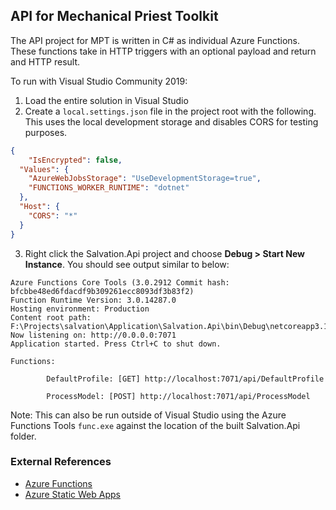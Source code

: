 ﻿## API for Mechanical Priest Toolkit

The API project for MPT is written in C# as individual Azure Functions. These functions take in HTTP triggers with an optional payload and return and HTTP result. 

To run with Visual Studio Community 2019:

1. Load the entire solution in Visual Studio
2. Create a `local.settings.json` file in the project root with the following. This uses the local development storage and disables CORS for testing purposes.

```json
{
    "IsEncrypted": false,
  "Values": {
    "AzureWebJobsStorage": "UseDevelopmentStorage=true",
    "FUNCTIONS_WORKER_RUNTIME": "dotnet"
  },
  "Host": {
    "CORS": "*"
  }
}
```

3. Right click the Salvation.Api project and choose **Debug > Start New Instance**. You should see output similar to below:

```
Azure Functions Core Tools (3.0.2912 Commit hash: bfcbbe48ed6fdacdf9b309261ecc8093df3b83f2)
Function Runtime Version: 3.0.14287.0
Hosting environment: Production
Content root path: F:\Projects\salvation\Application\Salvation.Api\bin\Debug\netcoreapp3.1
Now listening on: http://0.0.0.0:7071
Application started. Press Ctrl+C to shut down.

Functions:

        DefaultProfile: [GET] http://localhost:7071/api/DefaultProfile

        ProcessModel: [POST] http://localhost:7071/api/ProcessModel
```

Note: This can also be run outside of Visual Studio using the Azure Functions Tools `func.exe` against the location of the built Salvation.Api folder.


### External References
- [Azure Functions](https://docs.microsoft.com/en-us/azure/azure-functions/functions-overview)
- [Azure Static Web Apps](https://docs.microsoft.com/en-us/azure/static-web-apps/overview)